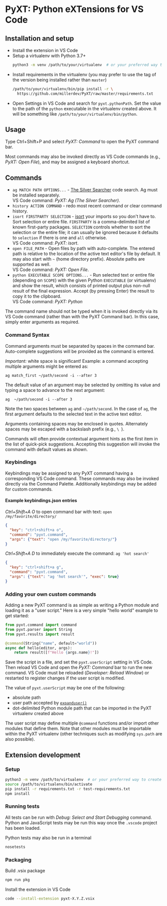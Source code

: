 # PyXT: Python eXTensions for VS Code

## Installation and setup

- Install the extension in VS Code
- Setup a virtualenv with Python 3.7+
  ```sh
  python3 -m venv /path/to/your/virtualenv  # or your preferred way to create a virtualenv
  ```
- Install requirements in the virtualenv (you may prefer to use the tag of the
  version being installed rather than `master`)
  ```sh
  /path/to/your/virtualenv/bin/pip install -r \
    https://github.com/millerdev/PyXT/raw/master/requirements.txt
  ```
- Open Settings in VS Code and search for `pyxt.pythonPath`. Set the value to
  the path of the `python` executable in the virtualenv created above. It will
  be something like `/path/to/your/virtualenv/bin/python`.

## Usage

Type Ctrl+Shift+P and select _PyXT: Command_ to open the PyXT command bar.

Most commands may also be invoked directly as VS Code commands (e.g.,
_PyXT: Open File_), and may be assigned a keyboard shortcut.

## Commands

- `ag MATCH PATH OPTIONS...` - [The Silver Searcher](https://github.com/ggreer/the_silver_searcher) code
  search. Ag must be installed separately.  
  VS Code command: _PyXT: Ag (The Silver Searcher)_.
- `history ACTION COMMAND` - redo most recent command or clear command history.
- `isort FIRSTPARTY SELECTION` - [isort](https://pycqa.github.io/isort/) your
  imports so you don't have to. Sort selection or entire file. `FIRSTPARTY` is a
  comma-delimited list of known first-party packages. `SELECTION` controls
  whether to sort the selection or the entire file; it can usually be ignored
  because it defaults to `selection` if there is one and `all` otherwise.  
  VS Code command: _PyXT: isort_.
- `open FILE_PATH` - Open files by path with auto-complete. The entered path is relative to
  the location of the active text editor's file by default. It may also start
  with `~` (home directory prefix). Absolute paths are supported as well.  
  VS Code command: _PyXT: Open File_.
- `python EXECUTABLE SCOPE OPTIONS...` - Run selected text or entire file
  (depending on `SCOPE`) with the given Python `EXECUTABLE` (or virtualenv) and
  show the result, which consists of printed output plus non-null result of the
  final expression. Accept (by pressing Enter) the result to copy it to the
  clipboard.  
  VS Code command: _PyXT: Python_

The command name should not be typed when it is invoked directly via its
VS Code command (rather than with the PyXT Command bar). In this case, simply
enter arguments as required.

### Command Syntax

Command arguments must be separated by spaces in the command bar. Auto-complete
suggestions will be provided as the command is entered.

_Important:_ white space is significant! Example: a command accepting multiple
arguments might be entered as:

```
ag match_first ~/path/second -i --after 3
```

The default value of an argument may be selected by omitting its value and
typing a space to advance to the next argument:

```
ag  ~/path/second -i --after 3
```

Note the two spaces between `ag` and `~/path/second`. In the case of `ag`, the
first argument defaults to the selected text in the active text editor.

Arguments containing spaces may be enclosed in quotes. Alternately spaces may
be escaped with a backslash prefix (e.g., `\ `).

Commands will often provide contextual argument hints as the first item in the
list of quick-pick suggestions. Accepting this suggestion will invoke the
command with default values as shown.

### Keybindings

Keybindings may be assigned to any PyXT command having a corresponding VS Code
command. These commands may also be invoked directly via the Command Palette.
Additionally keybindings may be added for custom commands.

#### Example keybindings.json entries

_Ctrl+Shift+A O_ to open command bar with text: `open /my/favorite/directory/`

```json
{
  "key": "ctrl+shift+a o",
  "command": "pyxt.command",
  "args": {"text": "open /my/favorite/directory/"}
}
```

_Ctrl+Shift+A D_ to immediately execute the command: `ag 'hot search'`

```json
{
  "key": "ctrl+shift+a g",
  "command": "pyxt.command",
  "args": {"text": "ag 'hot search'", "exec": true}
}
```

### Adding your own custom commands

Adding a new PyXT command is as simple as writing a Python module and loading
it as a "user script." Here is a very simple "hello world" example to get
started:

```py
from pyxt.command import command
from pyxt.parser import String
from pyxt.results import result

@command(String("name", default="world"))
async def hello(editor, args):
    return result([f"Hello {args.name}!"])
```

Save the script in a file, and set the `pyxt.userScript` setting in VS Code.
Then reload VS Code and open the _PyXT: Command_ bar to run the new command.
VS Code must be reloaded (_Developer: Reload Window_) or restarted to register
changes if the user script is modified.

The value of `pyxt.userScript` may be one of the following:

- absolute path
- user path accepted by [`expanduser()`](https://docs.python.org/3/library/os.path.html#os.path.expanduser)
- dot-delimited Python module path that can be imported in the PyXT virtualenv
  created above

The user script may define multiple `@command` functions and/or import other
modules that define them. Note that other modules must be importable within the
PyXT virtualenv (other techniques such as modifying `sys.path` are also
possible).

## Extension development

### Setup

```sh
python3 -m venv /path/to/virtualenv  # or your preferred way to create a virtualenv
source /path/to/virtualenv/bin/activate
pip install -r requirements.txt -r test-requirements.txt
npm install
```

### Running tests

All tests can be run with *Debug: Select and Start Debugging* command.
Python and JavaScript tests may be run this way once the `.vscode` project
has been loaded.

Python tests may also be run in a terminal

```sh
nosetests
```

### Packaging

Build .vsix package

```sh
npm run pkg
```

Install the extension in VS Code

```sh
code --install-extension pyxt-X.Y.Z.vsix
```
